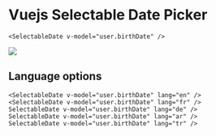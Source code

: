 # Vuejs Selectable Date Picker

```<SelectableDate v-model="user.birthDate" />```

<img src="./ss-1.png" />

## Language options
```
<SelectableDate v-model="user.birthDate" lang="en" />
<SelectableDate v-model="user.birthDate" lang="fr" />
SelectableDate v-model="user.birthDate" lang="de" />
SelectableDate v-model="user.birthDate" lang="ar" />
SelectableDate v-model="user.birthDate" lang="tr" />
```
